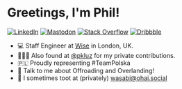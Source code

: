 # Greetings, I'm Phil!

<p align="left">
<a href="https://www.linkedin.com/in/pkluz">
<img src="https://img.shields.io/badge/-LinkedIn-%233781da" alt="LinkedIn"/></a> 
<a href="https://ohai.social/@wasabi">
<img src="https://img.shields.io/badge/-Mastodon-%231DA1F2" alt="Mastodon" /></a> 
<a href="https://stackoverflow.com/users/603333/pkluz">
<img src="https://img.shields.io/badge/-Stack%20Overflow-%23f48024" alt="Stack Overflow" /></a> 
<a href="https://www.dribbble.com/pkluz">
<img src="https://img.shields.io/badge/-Dribbble-%23ff5798" alt="Dribbble"/></a> 
</p>

* 💻 Staff Engineer at [Wise](https://github.com/transferwise) in London, UK.
* 🧑🏼‍💻 Also found at [@pkluz](https://github.com/pkluz) for my private contributions.
* 🇵🇱 Proudly representing #TeamPolska
* 🚗 Talk to me about Offroading and Overlanding!
* 🐘 I sometimes toot at (privately) [wasabi@ohai.social](https://ohai.social/@wasabi/109746810285948177)
